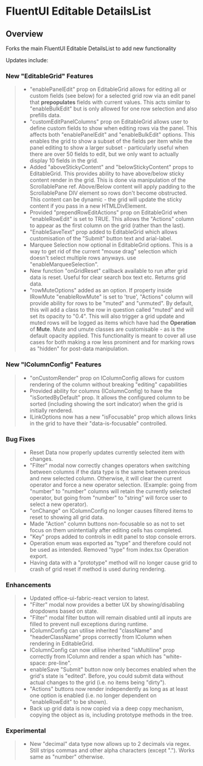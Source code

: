 # FluentUI Editable DetailsList

## Overview
Forks the main FluentUI Editable DetailsList to add new functionality

Updates include:

### New "EditableGrid" Features
>- "enablePanelEdit" prop on EditableGrid allows for editing all or custom fields (see below) for a selected grid row via an edit panel that **prepopulates** fields with current values. This acts similar to "enableBulkEdit" but is only allowed for one row selection and also prefills data.
>- "customEditPanelColumns" prop on EditableGrid allows user to define custom fields to show when editing rows via the panel. This affects both "enablePanelEdit" and "enableBulkEdit" options. This enables the grid to show a subset of the fields per item while the panel editing to show a larger subset - particularly useful when there are over 50 fields to edit, but we only want to actually display 10 fields in the grid.
>- Added "aboveStickyContent" and "belowStickyContent" props to EditableGrid. This provides ability to have above/below sticky content render in the grid. This is done via manipulation of the ScrollablePane ref. Above/Below content will apply padding to the ScrollablePane DIV element so rows don't become obstructed. This content can be dynamic - the grid will update the sticky content if you pass in a new HTMLDivElement.
>- Provided "prependRowEditActions" prop on EditableGrid when "enableRowEdit" is set to TRUE. This allows the "Actions" column to appear as the first column on the grid (rather than the last).
>- "EnableSaveText" prop added to EditableGrid which allows customisation of the "Submit" button text and arial-label.
>- Marquee Selection now optional in EditableGrid options. This is a way to get rid of the current "mouse drag" selection which doesn't select multiple rows anyways. use "enableMarqueeSelection".
>- New function "onGridReset" callback available to run after grid data is reset. Useful for clear search box text etc. Returns grid data.
>- "rowMuteOptions" added as an option. If property inside IRowMute "enableRowMute" is set to 'true', "Actions" column will provide ability for rows to be "muted" and "unmuted". By default, this will add a class to the row in question called "muted" and will set its opacity to "0.4". This will also trigger a grid update and muted rows will be logged as items which have had the **Operation** of **Mute**. Mute and umute classes are customisable - as is the default opacity applied. This functionality is meant to cover all use cases for both making a row less prominent and for marking rows as "hidden" for post-data manipulation.

### New "IColumnConfig" Features
>- "onCustomRender" prop on IColumnConfig allows for custom rendering of the column without breaking "editing" capabilities
>- Provided ability for columns (IColumnConfig) to have the "isSortedByDefault" prop. It allows the configured column to be sorted (including showing the sort indicator) when the grid is initially rendered.
>- ILinkOptions now has a new "isFocusable" prop which allows links in the grid to have their "data-is-focusable" controlled.

### Bug Fixes
>- Reset Data now properly updates currently selected item with changes.
>- "Filter" modal now correctly changes operators when switching between columns if the data type is the same between previous and new selected column. Otherwise, it will clear the current operator and force a new operator selection. (Example: going from "number" to "number" columns will retain the currently selected operator, but going from "number" to "string" will force user to select a new operator).
>- "onChange" on IColumnConfig no longer causes filtered items to reset to showing all grid data.
>- Made "Action" column buttons non-focusable so as not to set focus on them unintentially after editing cells has completed.
>- "Key" props added to controls in edit panel to stop console errors.
>- Operation enum was exported as "type" and therefore could not be used as intended. Removed "type" from index.tsx Operation export.
>- Having data with a "prototype" method will no longer cause grid to crash of grid reset if method is used during rendering.

### Enhancements
>- Updated office-ui-fabric-react version to latest.
>- "Filter" modal now provides a better UX by showing/disabling dropdowns based on state.
>- "Filter" modal filter button will remain disabled until all inputs are filled to prevent null exceptions during runtime.
>- IColumnConfig can utilise inherited "className" and "headerClassName" props correctly from IColumn when rendering in EditableGrid.
>- IColumnConfig can now utilise inherited "isMultiline" prop correctly from IColumn and render a span which has "white-space: pre-line".
>- enableSave "Submit" button now only becomes enabled when the grid's state is "edited". Before, you could submit data without actual changes to the grid (i.e. no items being "dirty").
>- "Actions" buttons now render independently as long as at least one option is enabled (i.e. no longer dependent on "enableRowEdit" to be shown).
>- Back up grid data is now copied via a deep copy mechanism, copying the object as is, including prototype methods in the tree.

### Experimental
>- New "decimal" data type now allows up to 2 decimals via regex. Still strips commas and other alpha characters (except "."). Works same as "number" otherwise.
